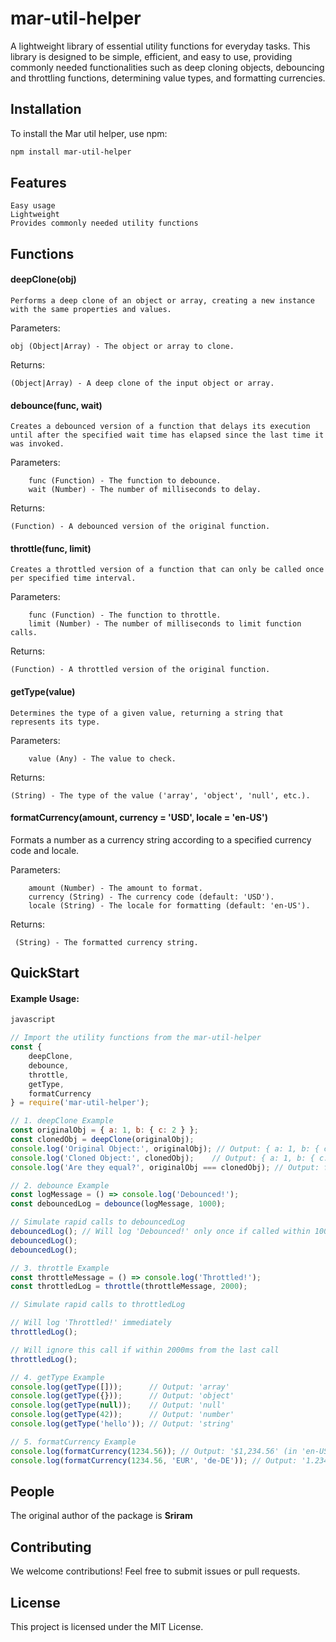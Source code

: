 # mar-util-helper

A lightweight library of essential utility functions for everyday tasks. This library is designed to be simple, efficient, and easy to use, providing commonly needed functionalities such as deep cloning objects, debouncing and throttling functions, determining value types, and formatting currencies.

## Installation

To install the Mar util helper, use npm:

```bash
npm install mar-util-helper
```

## Features

    Easy usage 
    Lightweight
    Provides commonly needed utility functions
    
## Functions
#### deepClone(obj)

    Performs a deep clone of an object or array, creating a new instance with the same properties and values.

Parameters:

    obj (Object|Array) - The object or array to clone.

Returns: 

```(Object|Array) - A deep clone of the input object or array.```


#### debounce(func, wait)

    Creates a debounced version of a function that delays its execution until after the specified wait time has elapsed since the last time it was invoked.

Parameters:

        func (Function) - The function to debounce.
        wait (Number) - The number of milliseconds to delay.

Returns: 

```(Function) - A debounced version of the original function.```

#### throttle(func, limit)

    Creates a throttled version of a function that can only be called once per specified time interval.

Parameters:

        func (Function) - The function to throttle.
        limit (Number) - The number of milliseconds to limit function calls.

Returns: 

```(Function) - A throttled version of the original function.```

#### getType(value)

    Determines the type of a given value, returning a string that represents its type.

Parameters:

        value (Any) - The value to check.

Returns: 

```(String) - The type of the value ('array', 'object', 'null', etc.).```

#### formatCurrency(amount, currency = 'USD', locale = 'en-US')

Formats a number as a currency string according to a specified currency code and locale.

Parameters:

        amount (Number) - The amount to format.
        currency (String) - The currency code (default: 'USD').
        locale (String) - The locale for formatting (default: 'en-US').
        
  Returns:
  
     (String) - The formatted currency string.

## QuickStart
#### Example Usage:

```js
javascript

// Import the utility functions from the mar-util-helper
const {
    deepClone,
    debounce,
    throttle,
    getType,
    formatCurrency
} = require('mar-util-helper'); 

// 1. deepClone Example
const originalObj = { a: 1, b: { c: 2 } };
const clonedObj = deepClone(originalObj);
console.log('Original Object:', originalObj); // Output: { a: 1, b: { c: 2 } }
console.log('Cloned Object:', clonedObj);    // Output: { a: 1, b: { c: 2 } }
console.log('Are they equal?', originalObj === clonedObj); // Output: false

// 2. debounce Example
const logMessage = () => console.log('Debounced!');
const debouncedLog = debounce(logMessage, 1000);

// Simulate rapid calls to debouncedLog
debouncedLog(); // Will log 'Debounced!' only once if called within 1000ms intervals
debouncedLog();
debouncedLog();

// 3. throttle Example
const throttleMessage = () => console.log('Throttled!');
const throttledLog = throttle(throttleMessage, 2000);

// Simulate rapid calls to throttledLog

// Will log 'Throttled!' immediately
throttledLog(); 

// Will ignore this call if within 2000ms from the last call
throttledLog(); 

// 4. getType Example
console.log(getType([]));      // Output: 'array'
console.log(getType({}));      // Output: 'object'
console.log(getType(null));    // Output: 'null'
console.log(getType(42));      // Output: 'number'
console.log(getType('hello')); // Output: 'string'

// 5. formatCurrency Example
console.log(formatCurrency(1234.56)); // Output: '$1,234.56' (in 'en-US' locale)
console.log(formatCurrency(1234.56, 'EUR', 'de-DE')); // Output: '1.234,56 €' (in 'de-DE' locale)

```
## People
The original author of the package is **Sriram** 
## Contributing
We welcome contributions! Feel free to submit issues or pull requests.

## License
This project is licensed under the MIT License.



